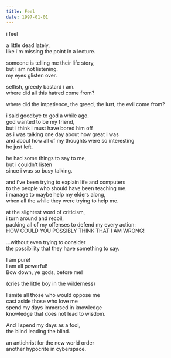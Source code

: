 ```yaml
---
title: Feel
date: 1997-01-01
---
```

i feel

a little dead lately,  
like i'm missing the point in a lecture.

someone is telling me their life story,  
but i am not listening.  
my eyes glisten over.

selfish, greedy bastard i am.  
where did all this hatred come from?

where did the impatience, the greed, the lust, the evil come from?


i said goodbye to god a while ago.  
god wanted to be my friend,  
but i think i must have bored him off  
as i was talking one day about how great i was  
and about how all of my thoughts were so interesting  
he just left.

he had some things to say to me,  
but i couldn't listen  
since i was so busy talking.

and i've been trying to explain life and computers  
to the people who should have been teaching me.  
i manage to maybe help my elders along,  
when all the while they were trying to help me.


at the slightest word of criticism,  
i turn around and recoil,  
packing all of my offenses to defend my every action:  
HOW COULD YOU POSSIBLY THINK THAT I AM WRONG!

...without even trying to consider  
the possibility that they have something to say.


I am pure!  
I am all powerful!  
Bow down, ye gods, before me!

(cries the little boy in the wilderness)


I smite all those who would oppose me  
cast aside those who love me  
spend my days immersed in knowledge  
knowledge that does not lead to wisdom.

And I spend my days as a fool,  
the blind leading the blind.

an antichrist for the new world order  
another hypocrite in cyberspace.
